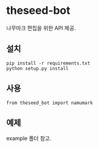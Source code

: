 # theseed-bot

나무마크 편집을 위한 API 제공.

## 설치
    pip install -r requirements.txt
    python setup.py install

## 사용
    from theseed_bot import namumark

## 예제
example 폴더 참고.
